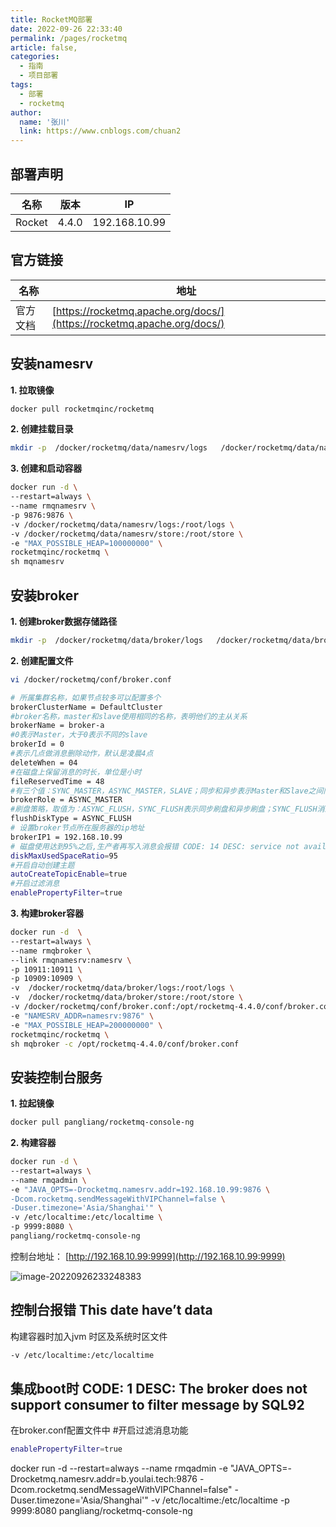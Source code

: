 ```yaml
---
title: RocketMQ部署
date: 2022-09-26 22:33:40
permalink: /pages/rocketmq
article: false,
categories: 
  - 指南
  - 项目部署
tags: 
  - 部署
  - rocketmq
author:
  name: '张川'
  link: https://www.cnblogs.com/chuan2
---
```

## 部署声明

| 名称     | 版本    |IP |
|--------|-------|-----|
| Rocket | 4.4.0 |192.168.10.99 |


## 官方链接

| 名称 | 地址  |
| -------- | ------------------------------|
| 官方文档 | [https://rocketmq.apache.org/docs/](https://rocketmq.apache.org/docs/)     |

## 安装namesrv

**1. 拉取镜像**

```bash
docker pull rocketmqinc/rocketmq
```

**2. 创建挂载目录**

``` bash
mkdir -p  /docker/rocketmq/data/namesrv/logs   /docker/rocketmq/data/namesrv/store
```

**3. 创建和启动容器**

```bash
docker run -d \
--restart=always \
--name rmqnamesrv \
-p 9876:9876 \
-v /docker/rocketmq/data/namesrv/logs:/root/logs \
-v /docker/rocketmq/data/namesrv/store:/root/store \
-e "MAX_POSSIBLE_HEAP=100000000" \
rocketmqinc/rocketmq \
sh mqnamesrv 
```

## 安装broker

**1. 创建broker数据存储路径**
```bash
mkdir -p  /docker/rocketmq/data/broker/logs   /docker/rocketmq/data/broker/store /docker/rocketmq/conf
```
**2. 创建配置文件**
```bash
vi /docker/rocketmq/conf/broker.conf
```

```bash
# 所属集群名称，如果节点较多可以配置多个
brokerClusterName = DefaultCluster
#broker名称，master和slave使用相同的名称，表明他们的主从关系
brokerName = broker-a
#0表示Master，大于0表示不同的slave
brokerId = 0
#表示几点做消息删除动作，默认是凌晨4点
deleteWhen = 04
#在磁盘上保留消息的时长，单位是小时
fileReservedTime = 48
#有三个值：SYNC_MASTER，ASYNC_MASTER，SLAVE；同步和异步表示Master和Slave之间同步数据的机制；
brokerRole = ASYNC_MASTER
#刷盘策略，取值为：ASYNC_FLUSH，SYNC_FLUSH表示同步刷盘和异步刷盘；SYNC_FLUSH消息写入磁盘后才返回成功状态，ASYNC_FLUSH不需要；
flushDiskType = ASYNC_FLUSH
# 设置broker节点所在服务器的ip地址
brokerIP1 = 192.168.10.99
# 磁盘使用达到95%之后,生产者再写入消息会报错 CODE: 14 DESC: service not available now, maybe disk full
diskMaxUsedSpaceRatio=95
#开启自动创建主题
autoCreateTopicEnable=true
#开启过滤消息
enablePropertyFilter=true

```
**3. 构建broker容器**
```bash
docker run -d  \
--restart=always \
--name rmqbroker \
--link rmqnamesrv:namesrv \
-p 10911:10911 \
-p 10909:10909 \
-v  /docker/rocketmq/data/broker/logs:/root/logs \
-v  /docker/rocketmq/data/broker/store:/root/store \
-v /docker/rocketmq/conf/broker.conf:/opt/rocketmq-4.4.0/conf/broker.conf \
-e "NAMESRV_ADDR=namesrv:9876" \
-e "MAX_POSSIBLE_HEAP=200000000" \
rocketmqinc/rocketmq \
sh mqbroker -c /opt/rocketmq-4.4.0/conf/broker.conf 
```
## 安装控制台服务
**1. 拉起镜像**
```bash
docker pull pangliang/rocketmq-console-ng
```
**2. 构建容器**
```bash
docker run -d \
--restart=always \
--name rmqadmin \
-e "JAVA_OPTS=-Drocketmq.namesrv.addr=192.168.10.99:9876 \
-Dcom.rocketmq.sendMessageWithVIPChannel=false \
-Duser.timezone='Asia/Shanghai'" \
-v /etc/localtime:/etc/localtime \
-p 9999:8080 \
pangliang/rocketmq-console-ng
```
控制台地址： [http://192.168.10.99:9999](http://192.168.10.99:9999)

![image-20220926233248383](https://gcore.jsdelivr.net/gh/zhangchuan11/images/image-20220926233248383.png)

## 控制台报错 This date have’t data
构建容器时加入jvm 时区及系统时区文件
```bash
-v /etc/localtime:/etc/localtime
```
## 集成boot时 CODE: 1  DESC: The broker does not support consumer to filter message by SQL92
在broker.conf配置文件中 #开启过滤消息功能
```bash
enablePropertyFilter=true
```
docker run -d --restart=always --name rmqadmin -e "JAVA_OPTS=-Drocketmq.namesrv.addr=b.youlai.tech:9876 -Dcom.rocketmq.sendMessageWithVIPChannel=false" -Duser.timezone='Asia/Shanghai'" -v /etc/localtime:/etc/localtime -p 9999:8080 pangliang/rocketmq-console-ng